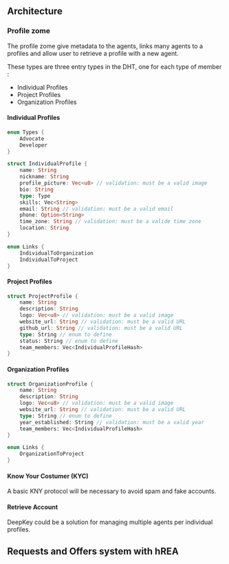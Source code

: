 ## Architecture

### Profile zome

The profile zome give metadata to the agents, links many agents to a profiles and allow user to retrieve a profile with a new agent.

These types are three entry types in the DHT, one for each type of member :
- Individual Profiles
- Project Profiles
- Organization Profiles

#### Individual Profiles

```rust
enum Types {
    Advocate
    Developer
}

struct IndividualProfile {
    name: String
    nickname: String
    profile_picture: Vec<u8> // validation: must be a valid image
    bio: String
    type: Type
    skills: Vec<String>
    email: String // validation: must be a valid email
    phone: Option<String>
    time_zone: String // validation: must be a valide time zone
    location: String
}

enum Links {
    IndividualToOrganization
    IndividualToProject
}
```

#### Project Profiles

``` rust
struct ProjectProfile {
    name: String
    description: String
    logo: Vec<u8> // validation: must be a valid image
    website_url: String // validation: must be a valid URL
    github_url: String // validation: must be a valid URL
    type: String // enum to define
    status: String // enum to define
    team_members: Vec<IndividualProfileHash>
}
```

#### Organization Profiles

``` rust
struct OrganizationProfile {
    name: String
    description: String
    logo: Vec<u8> // validation: must be a valid image
    website_url: String // validation: must be a valid URL
    type: String // enum to define
    year_established: String // validation: must be a valid year
    team_members: Vec<IndividualProfileHash>
}

enum Links {
    OrganizationToProject
}
```

#### Know Your Costumer (KYC)

A basic KNY protocol will be necessary to avoid spam and fake accounts.

#### Retrieve Account

DeepKey could be a solution for managing multiple agents per individual profiles.

## Requests and Offers system with hREA